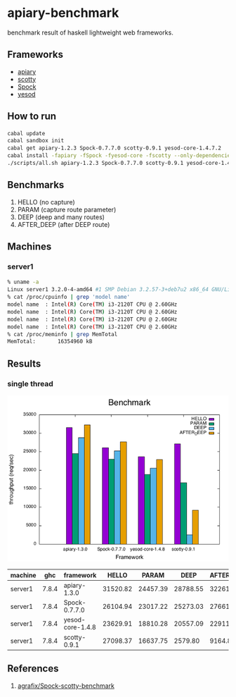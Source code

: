 apiary-benchmark
===
benchmark result of haskell lightweight web frameworks.

Frameworks
---
* [apiary](src/apiary.hs)
* [scotty](src/scotty.hs)
* [Spock](src/Spock.hs)
* [yesod](src/yesod.hs)

How to run
---
```.sh
cabal update
cabal sandbox init
cabal get apiary-1.2.3 Spock-0.7.7.0 scotty-0.9.1 yesod-core-1.4.7.2
cabal install -fapiary -fSpock -fyesod-core -fscotty --only-dependencies
./scripts/all.sh apiary-1.2.3 Spock-0.7.7.0 scotty-0.9.1 yesod-core-1.4.7.2
```

Benchmarks
---
1. HELLO (no capture)
2. PARAM (capture route parameter)
3. DEEP  (deep and many routes)
3. AFTER_DEEP (after DEEP route)

Machines
---

### server1

```.sh
% uname -a
Linux server1 3.2.0-4-amd64 #1 SMP Debian 3.2.57-3+deb7u2 x86_64 GNU/Linux
% cat /proc/cpuinfo | grep 'model name'
model name	: Intel(R) Core(TM) i3-2120T CPU @ 2.60GHz
model name	: Intel(R) Core(TM) i3-2120T CPU @ 2.60GHz
model name	: Intel(R) Core(TM) i3-2120T CPU @ 2.60GHz
model name	: Intel(R) Core(TM) i3-2120T CPU @ 2.60GHz
% cat /proc/meminfo | grep MemTotal
MemTotal:       16354960 kB
```

Results
---

### single thread

![result](./results/1/result-server1.png)

|machine  |ghc    |framework         |HELLO   |PARAM   |DEEP    |AFTER_DEEP|
|---------|-------|------------------|--------|--------|--------|----------|
|server1  |7.8.4  |apiary-1.3.0      |31520.82|24457.39|28788.55|32261.40  |
|server1  |7.8.4  |Spock-0.7.7.0     |26104.94|23017.22|25273.03|27661.29  |
|server1  |7.8.4  |yesod-core-1.4.8  |23629.91|18810.28|20557.09|22911.18  |
|server1  |7.8.4  |scotty-0.9.1      |27098.37|16637.75|2579.80 |9164.82   |

References
---
1. [agrafix/Spock-scotty-benchmark](https://github.com/agrafix/Spock-scotty-benchmark)
